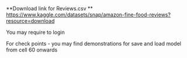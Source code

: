 **Download link for Reviews.csv **
https://www.kaggle.com/datasets/snap/amazon-fine-food-reviews?resource=download

You may require to login

For check points - you may find demonstrations for save and load model from cell 60 onwards
